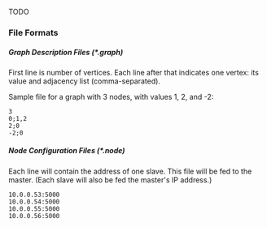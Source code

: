 TODO

### File Formats

##### Graph Description Files (*.graph)
First line is number of vertices. Each line after that indicates one vertex:
its value and adjacency list (comma-separated).

Sample file for a graph with 3 nodes, with values 1, 2, and -2:
```text
3
0;1,2
2;0
-2;0
```

##### Node Configuration Files (*.node)
Each line will contain the address of one slave. This file will be fed to the
master. (Each slave will also be fed the master's IP address.)
```text
10.0.0.53:5000
10.0.0.54:5000
10.0.0.55:5000
10.0.0.56:5000
```